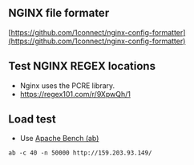 ## NGINX file formater
[https://github.com/1connect/nginx-config-formatter](https://github.com/1connect/nginx-config-formatter)

## Test NGINX REGEX locations
* Nginx uses the PCRE library.
* https://regex101.com/r/9XpwQh/1

## Load test
* Use [Apache Bench (ab)](https://httpd.apache.org/docs/2.4/programs/ab.html)

`ab -c 40 -n 50000 http://159.203.93.149/`
